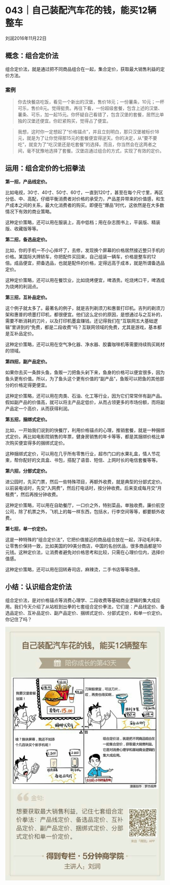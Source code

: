 # 043｜自己装配汽车花的钱，能买12辆整车
刘润2016年11月22日

## 概念：组合定价法

组合定价法，就是通过把不同商品组合在一起，集合定价，获取最大销售利益的定价方法。

### 案例

>你去快餐店吃饭，看见一个新出的汉堡，售价18元；一份薯条，10元；一杯可乐，售价8元。觉得挺贵。再往下看，一份超级套餐，包含上述的汉堡、薯条、可乐，加一起15元。你怀疑自己看错了，包含汉堡的套餐，居然比单独的汉堡还便宜。你赶紧购买，觉得占了便宜。

>我想，这时你一定想起了“价格锚点”，并且立刻明白，那只汉堡被标价18元，就是为了让你觉得那15元的套餐便宜得逆天。你的决定，从“要不要吃”，就变为了“吃汉堡还是吃套餐”的选择。而且，你当然会在这两者之间，毫不犹豫地选择了套餐。汉堡店通过组合的方式，实现了有效的定价。

## 运用：组合定价的七招拳法

**第一招，产品线定价。**

比如电视，30寸、40寸、50寸、60寸，一直到120寸，甚至在每个尺寸里，再区分低、中、高配，仔细平衡消费者对价格的承受力，产品差异带来的价值感，和生产成本之间的关系，最大化消费者的购买。即便在“爆品”时代，这依然是在大多数情况下有效的商业策略。

这种定价策略，还可以用在服装上，高中低档；用在杂志图书上，平装版、精装版、收藏版等等。

**第二招，备选品定价。**

比如，你的手机一不小心摔坏了，去修，发现换个屏幕的价格居然接近整只手机的价格。某国际大牌轿车，你把配件买回来，自己组装一辆车，价格是整车的12倍。成品便宜，把备选品，也就是配件的价格，定得远高于成本，就是所谓备选品定价。

这种定价策略，还可以用在餐饮业，比如烧烤便宜，啤酒贵。吃烧烤口干，啤酒成为烧烤的利润点。

**第三招，互补品定价。**

这个例子就太多了。最著名的例子，就是吉列剃须刀和惠普打印机。吉列的剃须刀架和惠普的喷墨打印机，都很便宜。他们这么定价的原因，是想通过与之互补的，需要不断消耗的刀片，以及打印机墨盒赚钱。还记得我们在“互联网五大基础逻辑”里讲到的“免费，都是二段收费”吗？互联网领域的免费，尤其是游戏，基本都是互补品定价。

这种定价策略，还可以用在空气净化器、净水器、胶囊咖啡机等需要持续购买耗材的领域。

**第四招，副产品定价。**

如果你去买一条胖头鱼，鱼贩一刀把鱼头剁下来，鱼身的价格可以便宜很多，因为鱼头更有价值。所以，为了鱼头这个更有价值的“副产品”，鱼贩可以把鱼的其他部分的价格定得更便宜。

这种定价策略，还可以用在肉类、石油、化工等行业，因为它们常常伴有副产品。假如副产品的价值高，就可以将主产品定低价，从而占领更多的市场份额，而将副产品定一个高价，从而获得利润。

**第五招，捆绑式定价。**

比如，一开始我们说到的快餐厅，利用价格锚点的心理，推销套餐，就是一种捆绑式定价。再比如电影院销售的年票，健身房销售的年卡等等，都是其捆绑价格比单次购买便宜得多的捆绑式定价。

这种捆绑式定价，可以用在几乎所有零售行业，超市门口的水果礼盒，情人节花束，帮你配好的文具盒、书包，搭配了语音、短信、上网时长的电信套餐等等。

**第六招，分部式定价。**

进公园时，先买门票，然后一些特殊项目，再额外收费，就是典型的分部式定价。以前装电话时，先交“入网费”，然后打电话时，按分钟收费。后来变成每月交“月租费”，然后再按分钟收费。

这种定价策略，可以用在自助餐厅，一口价之外，特别菜品，单独收费。廉价航空公司，除了机票之外，飞机上的每一样东西，包括水，行李空间等等，都要额外收费。

**第七招，单一价定价。**

这是一种特殊的“组合定价法”，它把价值接近的商品组合放在一起，浮动毛利率，让零售价保持一致，比如美国的99美分商店，中国的名创优品，很多商品都是10元钱。这种定价法，让消费者避免对价格思考和比较，只需在心理价位内，选择价值感。

这种定价策略，还可以用在回转寿司店，麻辣烫，二手书店等等场景。

## 小结：认识组合定价法

组合定价法，是对价格锚点等消费心理学、二段收费等基础商业逻辑的集大成应用。我们今天介绍了从站桩到出拳的七套组合定价拳法，它们是：产品线定价、备选品定价、互补品定价、副产品定价、捆绑式定价、分部式定价，和单一价定价。你记住了吗？

![](./_image/2017-08-04-15-28-56.jpg)
